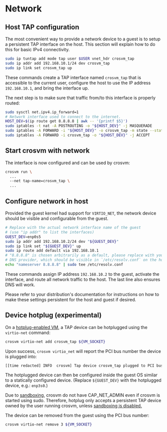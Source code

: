 # Network

## Host TAP configuration

The most convenient way to provide a network device to a guest is to setup a persistent TAP
interface on the host. This section will explain how to do this for basic IPv4 connectivity.

```sh
sudo ip tuntap add mode tap user $USER vnet_hdr crosvm_tap
sudo ip addr add 192.168.10.1/24 dev crosvm_tap
sudo ip link set crosvm_tap up
```

These commands create a TAP interface named `crosvm_tap` that is accessible to the current user,
configure the host to use the IP address `192.168.10.1`, and bring the interface up.

The next step is to make sure that traffic from/to this interface is properly routed:

```sh
sudo sysctl net.ipv4.ip_forward=1
# Network interface used to connect to the internet.
HOST_DEV=$(ip route get 8.8.8.8 | awk -- '{printf $5}')
sudo iptables -t nat -A POSTROUTING -o "${HOST_DEV}" -j MASQUERADE
sudo iptables -A FORWARD -i "${HOST_DEV}" -o crosvm_tap -m state --state RELATED,ESTABLISHED -j ACCEPT
sudo iptables -A FORWARD -i crosvm_tap -o "${HOST_DEV}" -j ACCEPT
```

## Start crosvm with network

The interface is now configured and can be used by crosvm:

```sh
crosvm run \
  ...
  --net tap-name=crosvm_tap \
  ...
```

## Configure network in host

Provided the guest kernel had support for `VIRTIO_NET`, the network device should be visible and
configurable from the guest.

```sh
# Replace with the actual network interface name of the guest
# (use "ip addr" to list the interfaces)
GUEST_DEV=enp0s5
sudo ip addr add 192.168.10.2/24 dev "${GUEST_DEV}"
sudo ip link set "${GUEST_DEV}" up
sudo ip route add default via 192.168.10.1
# "8.8.8.8" is chosen arbitrarily as a default, please replace with your local (or preferred global)
# DNS provider, which should be visible in `/etc/resolv.conf` on the host.
echo "nameserver 8.8.8.8" | sudo tee /etc/resolv.conf
```

These commands assign IP address `192.168.10.2` to the guest, activate the interface, and route all
network traffic to the host. The last line also ensures DNS will work.

Please refer to your distribution's documentation for instructions on how to make these settings
persistent for the host and guest if desired.

## Device hotplug (experimental)

On a [hotplug-enabled VM](index.md#device-hotplug-experimental), a TAP device can be hotplugged
using the `virtio-net` command:

```sh
crosvm virtio-net add crosvm_tap ${VM_SOCKET}
```

Upon success, `crosvm virtio_net` will report the PCI bus number the device is plugged into:

```sh
[[time redacted] INFO  crosvm] Tap device crosvm_tap plugged to PCI bus 3
```

The hotplugged device can then be configured inside the guest OS similar to a statically configured
device. (Replace `${GUEST_DEV}` with the hotplugged device, e.g.: `enp3s0`.)

Due to [sandboxing](../architecture/overview.md#sandboxing-policy), crosvm do not have CAP_NET_ADMIN
even if crosvm is started using sudo. Therefore, hotplug only accepts a persistent TAP device owned
by the user running crosvm, unless
[sandboxing is disabled.](../running_crosvm/advanced_usage.md#multiprocess-mode)

The device can be removed from the guest using the PCI bus number:

```sh
crosvm virtio-net remove 3 ${VM_SOCKET}
```
